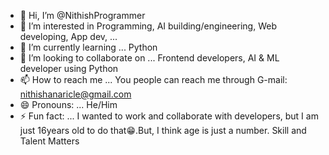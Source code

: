 - 👋 Hi, I’m @NithishProgrammer
- 👀 I’m interested in Programming, AI building/engineering, Web developing, App dev,  ...
- 🌱 I’m currently learning ... Python
- 💞️ I’m looking to collaborate on ... Frontend developers, AI & ML developer using Python
- 📫 How to reach me ... You people can reach me through G-mail: nithishanaricle@gmail.com
- 😄 Pronouns: ... He/Him
- ⚡ Fun fact: ... I wanted to work and collaborate with developers, but I am just 16years old to do that😁.But, I think age is just a number. Skill and Talent Matters

<!---
NithishProgrammer/NithishProgrammer is a ✨ special ✨ repository because its `README.md` (this file) appears on your GitHub profile.
You can click the Preview link to take a look at your changes.
--->
